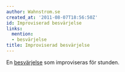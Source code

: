 ```yaml
---
author: Wahnstrom.se
created_at: '2011-08-07T18:56:50Z'
id: Improviserad besvärjelse
links:
  mention:
  - besvärjelse
title: Improviserad besvärjelse
---
```


En [besvärjelse] som improviseras för stunden.

  [besvärjelse]: besvärjelse